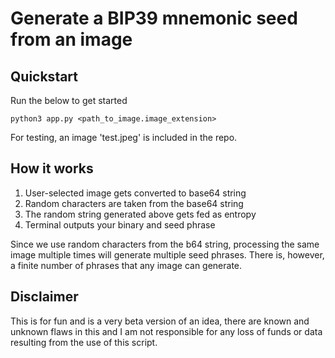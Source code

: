 # Generate a BIP39 mnemonic seed from an image

## Quickstart

Run the below to get started

```
python3 app.py <path_to_image.image_extension>
```

For testing, an image 'test.jpeg' is included in the repo.

## How it works

<ol>
  <li>User-selected image gets converted to base64 string</li>
  <li>Random characters are taken from the base64 string</li>
  <li>The random string generated above gets fed as entropy</li>
  <li>Terminal outputs your binary and seed phrase</li>
</ol>

Since we use random characters from the b64 string, processing the same image multiple times will generate multiple seed phrases. There is, however, a finite number of phrases that any image can generate.

## Disclaimer

This is for fun and is a very beta version of an idea, there are known and unknown flaws in this and I am not responsible for any loss of funds or data resulting from the use of this script.